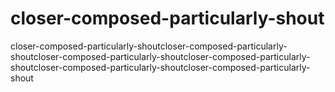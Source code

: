 # closer-composed-particularly-shout
closer-composed-particularly-shoutcloser-composed-particularly-shoutcloser-composed-particularly-shoutcloser-composed-particularly-shoutcloser-composed-particularly-shoutcloser-composed-particularly-shout
